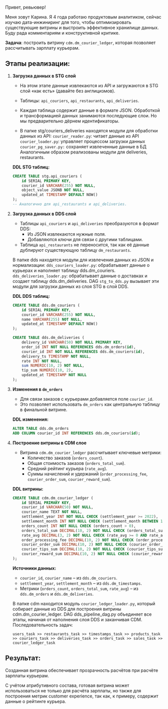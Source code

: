 Привет, ревьювер!

Меня зовут Карина. Я 4 года работаю продуктовым аналитиком, сейчас изучаю дата-инжиниринг для того, чтобы оптимизировать существующие витрины и выстроить эффективное хранилище данных. Буду рада комментариям и конструктивной критике.

**Задача**: построить витрину `cdm.dm_courier_ledger`, которая позволяет рассчитывать зарплату курьерам.

<h2>Этапы реализации:</h2>

1. **Загрузка данных в STG слой**
    - На этом этапе данные извлекаются из API и загружаются в STG слой «как есть» (давайте без англицизмов).
    - Таблицы: `api_couriers`, `api_restaurants`, `api_deliveries`.
    - Каждая таблица содержит данные в формате JSON. Обработкой и трансформацией данных занимаются последующие слои. Но мы предварительно дёрнем идентификаторы.

    - В папке stg/couriers_deliveries находятся модули для обработки данных из API:
	`courier_reader.py`: читает данные из API
	`courier_loader.py`: управляет процессом загрузки данных
	`courier_pg_saver.py:` сохраняет извлеченные данные в БД
	Аналогичным образом реализованы модули для deliveries, restaurants.

    **DDL STG таблиц:**
    ```sql
    CREATE TABLE stg.api_couriers (
        id SERIAL PRIMARY KEY,
        courier_id VARCHAR(255) NOT NULL,
        object_value JSONB NOT NULL,
        updated_at TIMESTAMP DEFAULT NOW()
    );
    -- Аналогично для api_restaurants и api_deliveries.
    ```

2. **Загрузка данных в DDS слой**
    - Таблицы `api_couriers` и `api_deliveries` преобразуются в формат DDS:
        - Из JSON извлекаются нужные поля.
        - Добавляются ключи для связи с другими таблицами.
    - Таблица `api_restaurants` не переносится, так как её данные дублируют существующую таблицу `dm_restaurants`.

    В папке dds находятся модули для извлечения данных из JSON и нормализации:
	`dds_couriers_loader.py`: обрабатывает данные о курьерах и наполняет таблицу dds.dm_couriers.
	`dds_deliveries_loader.py`: обрабатывает данные о доставках и создает таблицу dds.dm_deliveries.
	DAG `stg_to_dds.py` вызывает эти модули для загрузки данных из слоя STG в слой DDS.

    **DDL DDS таблиц:**
    ```sql
    CREATE TABLE dds.dm_couriers (
        id SERIAL PRIMARY KEY,
        courier_id VARCHAR(255) NOT NULL,
        name VARCHAR(255) NOT NULL,
        updated_at TIMESTAMP DEFAULT NOW()
    );

    CREATE TABLE dds.dm_deliveries (
        delivery_id VARCHAR(50) NOT NULL PRIMARY KEY,
        order_id INT NOT NULL REFERENCES dds.dm_orders(id),
        courier_id INT NOT NULL REFERENCES dds.dm_couriers(id),
        delivery_ts TIMESTAMP NOT NULL,
        rate INT NOT NULL,
        sum NUMERIC(10, 2) NOT NULL,
        tip_sum NUMERIC(10, 2),
        updated_at TIMESTAMP NOT NULL
    );
    ```

3. **Изменения в `dm_orders`**
    - Для связи заказов с курьерами добавляется поле `courier_id`.
    - Это позволяет использовать `dm_orders` как центральную таблицу в финальной витрине.

    **DDL изменения:**
    ```sql
    ALTER TABLE dds.dm_orders
    ADD COLUMN courier_id INT REFERENCES dds.dm_couriers(id);
    ```

4. **Построение витрины в CDM слое**
    - Витрина `cdm.dm_courier_ledger` рассчитывает ключевые метрики:
        - Количество заказов (`orders_count`).
        - Общая стоимость заказов (`orders_total_sum`).
        - Средний рейтинг курьера (`rate_avg`).
        - Суммы начислений и удержаний (`order_processing_fee`, `courier_order_sum`, `courier_reward_sum`).

    **DDL витрины:**
    ```sql
    CREATE TABLE cdm.dm_courier_ledger (
        id SERIAL PRIMARY KEY,
        courier_id VARCHAR(50) NOT NULL,
        courier_name TEXT NOT NULL,
        settlement_year INT NOT NULL CHECK (settlement_year >= 2022),
        settlement_month INT NOT NULL CHECK (settlement_month BETWEEN 1 AND 12),
        orders_count INT NOT NULL CHECK (orders_count > 0),
        orders_total_sum DECIMAL(10, 2) NOT NULL CHECK (orders_total_sum >= 0),
        rate_avg DECIMAL(3, 2) NOT NULL CHECK (rate_avg >= 0 AND rate_avg <= 5),
        order_processing_fee DECIMAL(10, 2) NOT NULL CHECK (order_processing_fee >= 0),
        courier_order_sum DECIMAL(10, 2) NOT NULL CHECK (courier_order_sum >= 0),
        courier_tips_sum DECIMAL(10, 2) NOT NULL CHECK (courier_tips_sum >= 0),
        courier_reward_sum DECIMAL(10, 2) NOT NULL CHECK (courier_reward_sum >= 0)
    );
    ```

    **Источники данных:**
    - `courier_id`, `courier_name` – из `dds.dm_couriers`.
    - `settlement_year`, `settlement_month` – из `dds.dm_timestamps`.
    - Метрики (`orders_count`, `orders_total_sum`, `rate_avg`) – из `dds.dm_orders` и `dds.dm_deliveries`.

    В папке cdm находится модуль `courier_ledger_loader.py`, который собирает данные из DDS для построения витрины cdm.dm_courier_ledger.
	DAG dds_pipeline_dag.py объединяет все этапы, начиная от наполнения слоя DDS и заканчивая CDM. Последовательность задач:

	```
	users_task >> restaurants_task >> timestamps_task >> products_task >> couriers_task >> deliveries_task >> orders_task >> sales_task >> courier_ledger_task
	```
	
<h2>Результат:</h2>
Созданная витрина обеспечивает прозрачность расчётов при расчёте зарплаты курьерам.

С учётом атрибутивного состава, готовая витрина может использоваться не только для расчёта зарплаты, но также для построения метрик customer experience, так как, к примеру, содержит данные о рейтинге курьера.
